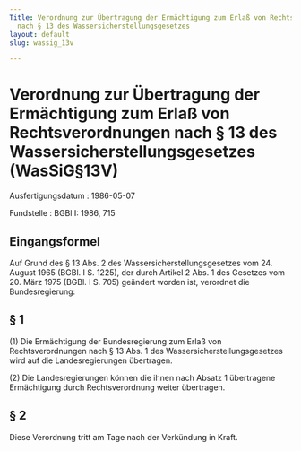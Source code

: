 ```yaml
---
Title: Verordnung zur Übertragung der Ermächtigung zum Erlaß von Rechtsverordnungen
  nach § 13 des Wassersicherstellungsgesetzes
layout: default
slug: wassig_13v

---
```


# Verordnung zur Übertragung der Ermächtigung zum Erlaß von Rechtsverordnungen nach § 13 des Wassersicherstellungsgesetzes (WasSiG§13V)

Ausfertigungsdatum
:   1986-05-07

Fundstelle
:   BGBl I: 1986, 715



## Eingangsformel

Auf Grund des § 13 Abs. 2 des Wassersicherstellungsgesetzes vom 24.
August 1965 (BGBl. I S. 1225), der durch Artikel 2 Abs. 1 des Gesetzes
vom 20. März 1975 (BGBl. I S. 705) geändert worden ist, verordnet die
Bundesregierung:


## § 1

(1) Die Ermächtigung der Bundesregierung zum Erlaß von
Rechtsverordnungen nach § 13 Abs. 1 des Wassersicherstellungsgesetzes
wird auf die Landesregierungen übertragen.

(2) Die Landesregierungen können die ihnen nach Absatz 1 übertragene
Ermächtigung durch Rechtsverordnung weiter übertragen.


## § 2

Diese Verordnung tritt am Tage nach der Verkündung in Kraft.

